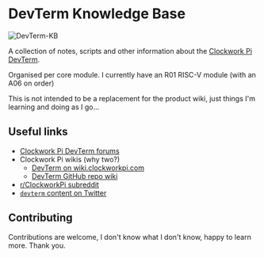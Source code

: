 # DevTerm Knowledge Base

![DevTerm-KB](https://socialify.git.ci/andypiper/DevTerm-KB/image?description=1&font=KoHo&logo=https%3A%2F%2Favatars.githubusercontent.com%2Fu%2F35560767%3Fs%3D200%26v%3D4&name=1&owner=1&pattern=Floating%20Cogs&stargazers=1&theme=Dark)

A collection of notes, scripts and other information about the [Clockwork Pi DevTerm](https://www.clockworkpi.com/devterm).

Organised per core module. I currently have an R01 RISC-V module (with an A06 on order)

This is not intended to be a replacement for the product wiki, just things I'm learning and doing as I go...

## Useful links

* [Clockwork Pi DevTerm forums](https://forum.clockworkpi.com/c/devterm/28)
* Clockwork Pi wikis (why two?)
  * [DevTerm on wiki.clockworkpi.com](https://wiki.clockworkpi.com/index.php/Main_Page#DevTerm)
  * [DevTerm GitHub repo wiki](https://github.com/clockworkpi/DevTerm/wiki)
* [r/ClockworkPi subreddit](https://reddit.com/r/ClockworkPi/)
* [`devterm` content on Twitter](https://twitter.com/search?q=devterm&f=live)

## Contributing

Contributions are welcome, I don't know what I don't know, happy to learn more. Thank you.
